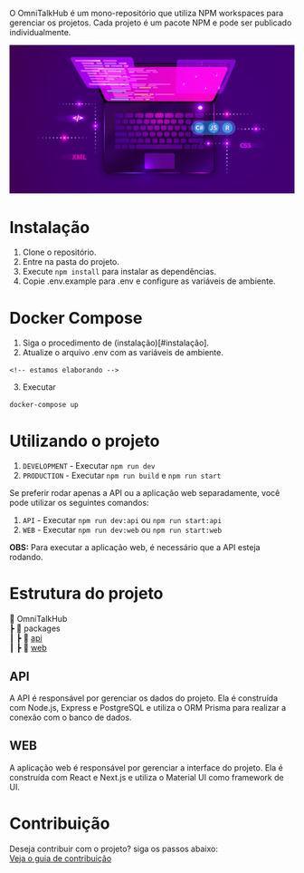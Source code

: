 O OmniTalkHub é um mono-repositório que utiliza NPM workspaces para gerenciar os projetos. Cada projeto é um pacote NPM e pode ser publicado individualmente.

![Alt text](docs/image.png)


# Instalação

1. Clone o repositório.
2. Entre na pasta do projeto.
3. Execute `npm install` para instalar as dependências.
4. Copie .env.example para .env e configure as variáveis de ambiente.

# Docker Compose
1. Siga o procedimento de (instalação)[#instalação].
2. Atualize o arquivo .env com as variáveis de ambiente.

````
<!-- estamos elaborando -->
````
3. Executar

````
docker-compose up
````

# Utilizando o projeto
1. `DEVELOPMENT` - Executar `npm run dev`
2. `PRODUCTION` - Executar `npm run build` e `npm run start`

Se preferir rodar apenas a API ou a aplicação web separadamente, você pode utilizar os seguintes comandos:

1. `API` - Executar `npm run dev:api` ou `npm run start:api`
2. `WEB` - Executar `npm run dev:web` ou `npm run start:web`

**OBS:** Para executar a aplicação web, é necessário que a API esteja rodando.

# Estrutura do projeto
📂 OmniTalkHub <br>
┣ 📂 packages <br>
┃ ┣ 📂 [api]() <br> 
┃ ┣ 📂 [web]() <br>

## API
A API é responsável por gerenciar os dados do projeto. Ela é construída com Node.js, Express e PostgreSQL e utiliza o ORM Prisma para realizar a conexão com o banco de dados.

## WEB
A aplicação web é responsável por gerenciar a interface do projeto. Ela é construída com React e Next.js e utiliza o Material UI como framework de UI.

# Contribuição
Deseja contribuir com o projeto?
siga os passos abaixo: <br>
[Veja o guia de contribuição](CONTRIBUTING.md)

